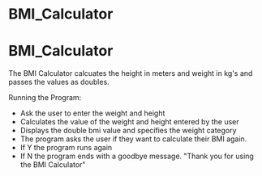﻿# BMI_Calculator
# BMI_Calculator

The BMI Calculator calcuates the height in meters and weight in kg's and passes the values as doubles.

Running the Program:

* Ask the user to enter the weight and height
* Calculates the value of the weight and height entered by the user
* Displays the double bmi value and specifies the weight category
* The program asks the user if they want to calculate their BMI again.
* If Y the program runs again
* If N the program ends with a goodbye message. "Thank you for using the BMI Calculator"
